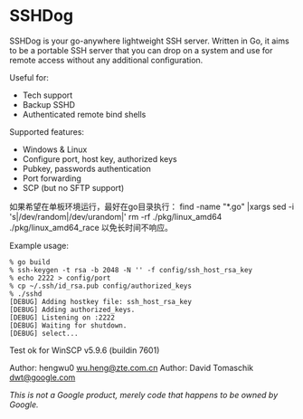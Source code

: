 # SSHDog

SSHDog is your go-anywhere lightweight SSH server.  Written in Go, it aims
to be a portable SSH server that you can drop on a system and use for remote
access without any additional configuration.

Useful for:

* Tech support
* Backup SSHD
* Authenticated remote bind shells

Supported features:

* Windows & Linux
* Configure port, host key, authorized keys
* Pubkey, passwords authentication
* Port forwarding
* SCP (but no SFTP support)

如果希望在单板环境运行，最好在go目录执行：
find -name "*.go" |xargs sed -i 's|/dev/random|/dev/urandom|'
rm -rf ./pkg/linux_amd64 ./pkg/linux_amd64_race
以免长时间不响应。

Example usage:

```
% go build
% ssh-keygen -t rsa -b 2048 -N '' -f config/ssh_host_rsa_key
% echo 2222 > config/port
% cp ~/.ssh/id_rsa.pub config/authorized_keys
% ./sshd
[DEBUG] Adding hostkey file: ssh_host_rsa_key
[DEBUG] Adding authorized_keys.
[DEBUG] Listening on :2222
[DEBUG] Waiting for shutdown.
[DEBUG] select...
```


Test ok for WinSCP v5.9.6 (buildin 7601)

Author: hengwu0 <wu.heng@zte.com.cn>
Author: David Tomaschik <dwt@google.com>

*This is not a Google product, merely code that happens to be owned by Google.*



